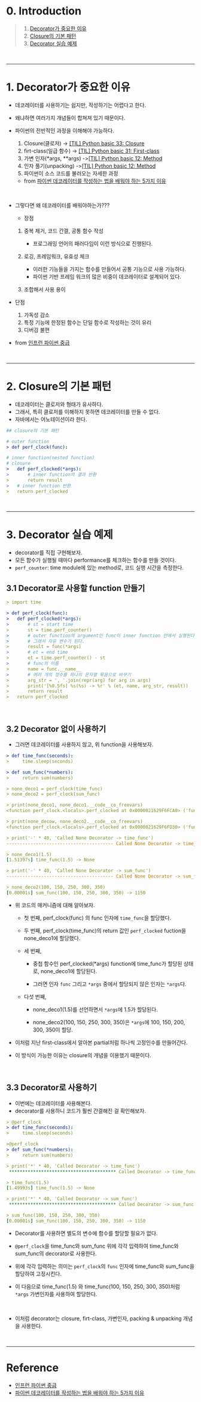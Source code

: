 # 0. Introduction

> 1. [Decorator가 중요한 이유](#1-decorator가-중요한-이유)
> 2. [Closure의 기본 패턴](#2-closure의-기본-패턴)
> 3. [Decorator 실습 예제](#3-decorator-실습-예제)

<br>

---

# 1. Decorator가 중요한 이유

- 데코레이터를 사용하기는 쉽지만, 작성하기는 어렵다고 한다.
- 왜냐하면 여러가지 개념들이 합쳐져 있기 때문이다.
- 파이썬의 전반적인 과정을 이해해야 가능하다.

  1. Closure(클로저) -> [[TIL] Python basic 33: Closure](https://jeha00.github.io/post/python_basic/python_basic_33_closure/)
  2. firt-class(일급 함수) -> [[TIL] Python basic 31: First-class](https://jeha00.github.io/post/python_basic/python_basi)
  3. 가변 인자(\*args, \*\*args) ->[[TIL] Python basic 12: Method](https://jeha00.github.io/post/python_basic/python_basic_12/#3-packing-unpacking)
  4. 인자 풀기(unpacking) ->[[TIL] Python basic 12: Method](https://jeha00.github.io/post/python_basic/python_basic_12/#3-packing-unpacking)
  5. 파이썬이 소스 코드를 불러오는 자세한 과정

  - from [파이썬 데코레이터를 작성하는 법을 배워야 하는 5가지 이유](https://www.hanbit.co.kr/media/channel/view.html?cms_code=CMS5689111564)

<br>

- 그렇다면 왜 데코레이터를 배워야하는가???

  - 장점

  1. 중복 제거, 코드 간결, 공통 함수 작성

     - 프로그래밍 언어의 패러다임이 이런 방식으로 진행된다.

  2. 로깅, 프레임워크, 유효성 체크

     - 이러한 기능들을 가지는 함수를 만들어서 공통 기능으로 사용 가능하다.
     - 파이썬 기반 프레임 워크의 많은 비중이 데코레이터로 설계되어 있다.

  3. 조합해서 사용 용이

- 단점

  1. 가독성 감소
  2. 특정 기능에 한정된 함수는 단일 함수로 작성하는 것이 유리
  3. 디버깅 불편

- from [인프런 파이썬 중급](https://www.inflearn.com/course/%ED%94%84%EB%A1%9C%EA%B7%B8%EB%9E%98%EB%B0%8D-%ED%8C%8C%EC%9D%B4%EC%8D%AC-%EC%A4%91%EA%B8%89-%EC%9D%B8%ED%94%84%EB%9F%B0-%EC%98%A4%EB%A6%AC%EC%A7%80%EB%84%90)

<br>

---

# 2. Closure의 기본 패턴

- 데코레이터는 클로저와 형태가 유사하다.
- 그래서, 특히 클로저를 이해하지 못하면 데코레이터를 만들 수 없다.
- 자바에서는 어노테이션이라 한다.

```yml
## closure의 기본 패턴

# outer function
> def perf_clock(func):

# inner function(nested function)
# closure
>   def perf_clocked(*args):
>       # inner function의 결과 반환
>       return result
>   # inner function 반환
>   return perf_clocked
```

<br>

---

# 3. Decorator 실습 예제

- decorator를 직접 구현해보자.
- 모든 함수가 실행될 때마다 performance를 체크하는 함수를 만들 것이다.
- `perf_counter`: time module에 있는 method로, 코드 실행 시간을 측정한다.

## 3.1 Decorator로 사용할 function 만들기

```yml
> import time

> def perf_clock(func):
>   def perf_clocked(*args):
>       # st = start time
>       st = time.perf_counter()
>       # outer function의 argument인 func이 inner function 안에서 실행된다.
>       # 그래서 자유 변수가 된다.
>       result = func(*args)
>       # et = end time
>       et = time.perf_counter() - st
>       # func의 이름
>       name = func.__name__
>       # 여러 개의 정수를 하나의 문자열 묶음으로 바꾸기
>       arg_str = ', '.join(repr(arg) for arg in args)
>       print('[%0.5fs] %s(%s) -> %r' % (et, name, arg_str, result))
>       return result
>   return perf_clocked
```

<br>

## 3.2 Decorator 없이 사용하기

- 그러면 데코레이터를 사용하지 않고, 위 function을 사용해보자.

```yml
> def time_func(seconds):
>     time.sleep(seconds)

> def sum_func(*numbers):
>     return sum(numbers)

> none_deco1 = perf_clock(time_func)
> none_deco2 = perf_clock(sum_func)

> print(none_deco1, none_deco1.__code__co_freevars)
<function perf_clock.<locals>.perf_clocked at 0x0000021629F6FCA0> ('func',)

> print(none_decow, none_deco2.__code__co_freevars)
<function perf_clock.<locals>.perf_clocked at 0x0000021629F6FD30> ('func',)

> print('-' * 40, 'Called None Decorator -> time_func')
---------------------------------------- Called None Decorator -> time_func

> none_deco1(1.5)
[1.51397s] time_func(1.5) -> None

> print('-' * 40, 'Called None Decorator -> sum_func')
---------------------------------------- Called None Decorator -> sum_func

> none_deco2(100, 150, 250, 300, 350)
[0.00001s] sum_func(100, 150, 250, 300, 350) -> 1150
```

- 위 코드의 매커니즘에 대해 알아보자.

  - 첫 번째, perf_clock(func) 의 func 인자에 `time_func`을 할당했다.
  - 두 번째, perf_clock(time_func)의 return 값인 `perf_clocked` fuction을 none_deco1에 할당했다.
  - 세 번째,

    - 중첩 함수인 perf_clocked(\*args) function에 time_func가 할당된 상태로, none_deco1에 할당된다.

    - 그러면 인자 `func` 그리고 `*args` 중에서 할당되지 않은 인자는 `*args`다.

  - 다섯 번째,

    - none_deco1(1.5)를 선언하면서 `*args`에 1.5가 할당된다.

    - none_deco2(100, 150, 250, 300, 350)은 `*args`에 100, 150, 200, 300, 350이 할당.

- 이처럼 지난 first-class에서 알아본 partial처럼 하나씩 고정인수를 만들어간다.
- 이 방식이 가능한 이유는 closure의 개념을 이용했기 때문이다.

<br>

## 3.3 Decorator로 사용하기

- 이번에는 데코레이터를 사용해본다.
- decorator를 사용하니 코드가 훨씬 간결해진 걸 확인해보자.

```yml
> @perf_clock
> def time_func(seconds):
>     time.sleep(seconds)

>@perf_clock
> def sum_func(*numbers):
>     return sum(numbers)

> print('*' * 40, 'Called Decorator -> time_func')
 **************************************** Called Decorator -> time_func

> time_func(1.5)
[1.49993s] time_func(1.5) -> None

> print('*' * 40, 'Called Decorator -> sum_func')
 **************************************** Called Decorator -> sum_func

> sum_func(100, 150, 250, 300, 350)
[0.00001s] sum_func(100, 150, 250, 300, 350) -> 1150
```

- Decorator를 사용하면 별도의 변수에 함수를 할당할 필요가 없다.

- `@perf_clock`을 time_func와 sum_func 위에 각각 입력하여 time_func와 sum_func의 decorator로 사용한다.

- 위에 각각 입력하는 의미는 `perf_clock`의 `func` 인자에 time_func와 sum_func을 할당하여 고정시킨다.

- 이 다음으로 time_func(1.5) 와 time_func(100, 150, 250, 300, 350)처럼 `*args` 가변인자를 사용하여 할당한다.

<br>

- 이처럼 decorator는 closure, firt-class, 가변인자, packing & unpacking 개념을 사용한다.

<br>

---

# Reference

- [인프런 파이썬 중급](https://www.inflearn.com/course/%ED%94%84%EB%A1%9C%EA%B7%B8%EB%9E%98%EB%B0%8D-%ED%8C%8C%EC%9D%B4%EC%8D%AC-%EC%A4%91%EA%B8%89-%EC%9D%B8%ED%94%84%EB%9F%B0-%EC%98%A4%EB%A6%AC%EC%A7%80%EB%84%90)
- [파이썬 데코레이터를 작성하는 법을 배워야 하는 5가지 이유](https://www.hanbit.co.kr/media/channel/view.html?cms_code=CMS5689111564)
